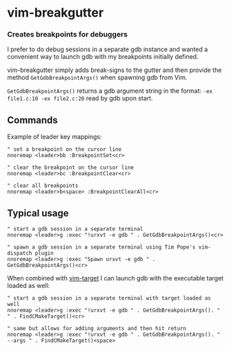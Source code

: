 vim-breakgutter
=============
### Creates breakpoints for debuggers ###

I prefer to do debug sessions in a separate gdb instance and wanted
a convenient way to launch gdb with my breakpoints initially defined.

vim-breakgutter simply adds break-signs to the gutter and then provide
the method `GetGdbBreakpointArgs()` when spawning gdb from Vim.

`GetGdbBreakpointArgs()` returns a gdb argument string in the format:
`-ex file1.c:10 -ex file2.c:20` read by gdb upon start.


## Commands
Example of leader key mappings:
```
" set a breakpoint on the cursor line
nnoremap <leader>bb :BreakpointSet<cr>

" clear the breakpoint on the cursor line
nnoremap <leader>bc :BreakpointClear<cr>

" clear all breakpoints
nnoremap <leader>b<space> :BreakpointClearAll<cr>
```

## Typical usage

```
" start a gdb session in a separate terminal
nnoremap <leader>g :exec "!urxvt -e gdb " . GetGdbBreakpointArgs()<cr>

" spawn a gdb session in a separate terminal using Tim Pope's vim-dispatch plugin
nnoremap <leader>g :exec "Spawn urxvt -e gdb " . GetGdbBreakpointArgs()<cr>

```

When combined with [vim-target](http://github.com/raspine/vim-target) I can launch
gdb with the executable target loaded as well:
```
" start a gdb session in a separate terminal with target loaded as well
nnoremap <leader>g :exec "!urxvt -e gdb " . GetGdbBreakpointArgs(). " " . FindCMakeTarget()<cr>

" same but allows for adding arguments and then hit return
nnoremap <leader>g :exec "!urxvt -e gdb " . GetGdbBreakpointArgs(). " --args " . FindCMakeTarget()<space>
```
